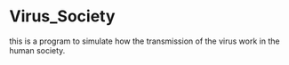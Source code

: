 # Virus_Society
this is a program to simulate how the transmission of the virus work in the human society.
